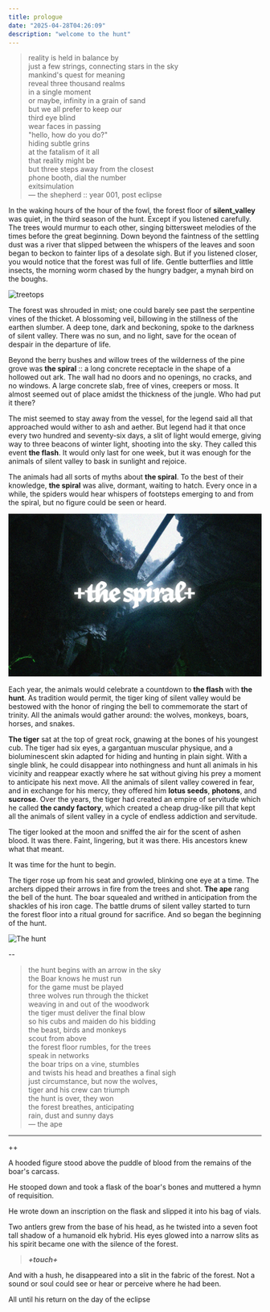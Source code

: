 ```yaml
---
title: prologue
date: "2025-04-28T04:26:09"
description: "welcome to the hunt"
---
```


> reality is held in balance by \
> just a few strings, connecting stars in the sky \
> mankind's quest for meaning \
> reveal three thousand realms \
> in a single moment \
> or maybe, infinity in a grain of sand \
> but we all prefer to keep our \
> third eye blind \
> wear faces in passing \
> "hello, how do you do?" \
> hiding subtle grins \
> at the fatalism of it all \
> that reality might be \
> but three steps away from the closest \
> phone booth, dial the number \
> exitsimulation \
> — the shepherd :: year 001, post eclipse



In the waking hours of the hour of the fowl, the forest floor of **silent_valley** was quiet, in the third season of the hunt. Except if you listened carefully. The trees would murmur to each other, singing bittersweet melodies of the times before the great beginning. Down beyond the faintness of the settling dust was a river that slipped between the whispers of the leaves and soon began to beckon to fainter lips of a desolate sigh. But if you listened closer, you would notice that the forest was full of life. Gentle butterflies and little insects, the morning worm chased by the hungry badger, a mynah bird on the boughs.

![treetops](./treetops.png)


The forest was shrouded in mist; one could barely see past the serpentine vines of the thicket. A blossoming veil, billowing in the stillness of the earthen slumber. A deep tone, dark and beckoning, spoke to the darkness of silent valley. There was no sun, and no light, save for the ocean of despair in the departure of life.



Beyond the berry bushes and willow trees of the wilderness of the pine grove was **the spiral** :: a long concrete receptacle in the shape of a hollowed out ark. The wall had no doors and no openings, no cracks, and no windows. A large concrete slab, free of vines, creepers or moss. It almost seemed out of place amidst the thickness of the jungle. Who had put it there?



The mist seemed to stay away from the vessel, for the legend said all that approached would wither to ash and aether. But legend had it that once every two hundred and seventy-six days, a slit of light would emerge, giving way to three beacons of winter light, shooting into the sky. They called this event **the flash**. It would only last for one week, but it was enough for the animals of silent valley to bask in sunlight and rejoice.



The animals had all sorts of myths about **the spiral**. To the best of their knowledge, **the spiral** was alive, dormant, waiting to hatch. Every once in a while, the spiders would hear whispers of footsteps emerging to and from the spiral, but no figure could be seen or heard.

![Silent Valley](silent-valley.jpg)

Each year, the animals would celebrate a countdown to **the flash** with **the hunt**. As tradition would permit, the tiger king of silent valley would be bestowed with the honor of ringing the bell to commemorate the start of trinity. All the animals would gather around: the wolves, monkeys, boars, horses, and snakes.



**The tiger** sat at the top of great rock, gnawing at the bones of his youngest cub. The tiger had six eyes, a gargantuan muscular physique, and a bioluminescent skin adapted for hiding and hunting in plain sight. With a single blink, he could disappear into nothingness and hunt all animals in his vicinity and reappear exactly where he sat without giving his prey a moment to anticipate his next move. All the animals of silent valley cowered in fear, and in exchange for his mercy, they offered him **lotus seeds**, **photons**, and **sucrose**. Over the years, the tiger had created an empire of servitude which he called **the candy factory**, which created a cheap drug-like pill that kept all the animals of silent valley in a cycle of endless addiction and servitude.

The tiger looked at the moon and sniffed the air for the scent of ashen blood. It was there. Faint, lingering, but it was there. His ancestors knew what that meant.



It was time for the hunt to begin.



The tiger rose up from his seat and growled, blinking one eye at a time. The archers dipped their arrows in fire from the trees and shot. **The ape** rang the bell of the hunt. The boar squealed and writhed in anticipation from the shackles of his iron cage. The battle drums of silent valley started to turn the forest floor into a ritual ground for sacrifice. And so began the beginning of the hunt.

![The hunt](./the-hunt.png)

--

> the hunt begins with an arrow in the sky \
> the Boar knows he must run \
> for the game must be played \
> three wolves run through the thicket \
> weaving in and out of the woodwork \
> the tiger must deliver the final blow \
> so his cubs and maiden do his bidding \
> the beast, birds and monkeys \
> scout from above \
> the forest floor rumbles, for the trees \
> speak in networks \
> the boar trips on a vine, stumbles \
> and twists his head and breathes a final sigh \
> just circumstance, but now the wolves, \
> tiger and his crew can triumph \
> the hunt is over, they won \
> the forest breathes, anticipating \
> rain, dust and sunny days \
> — the ape

---
++

A hooded figure stood above the puddle of blood from the remains of the boar's carcass.

He stooped down and took a flask of the boar's bones and muttered a hymn of requisition.

He wrote down an inscription on the flask and slipped it into his bag of vials. 

Two antlers grew from the base of his head, as he twisted into a seven foot tall shadow of a humanoid elk hybrid. His eyes glowed into a narrow slits as his spirit became one with the silence of the forest.

> ***+touch+***

And with a hush, he disappeared into a slit in the fabric of the forest. Not a sound or soul could see or hear or perceive where he had been.

All until his return on the day of the eclipse